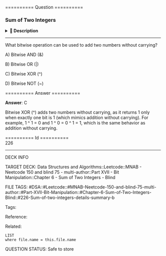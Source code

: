 ========== Question ==========  

### Sum of Two Integers

<details><summary><b>📄 Description</b></summary><br>

Given two integers `a` and `b`, return the sum of the two integers without using the `+` and `-` operators.

**Example 1:**

```
Input: a = 1, b = 1

Output: 2
```

**Example 2:**

```
Input: a = 4, b = 7

Output: 11
```

**Constraints:**

-   `-1000 <= a, b <= 1000`

</details>

---

What bitwise operation can be used to add two numbers without carrying?

A) Bitwise AND (&)

B) Bitwise OR (|)

C) Bitwise XOR (^)

D) Bitwise NOT (~)  

========== Answer ==========  

**Answer**: C

Bitwise XOR (^) adds two numbers without carrying, as it returns 1 only when exactly one bit is 1 (which mimics addition without carrying). For example, 1 ^ 1 = 0 and 1 ^ 0 = 0 ^ 1 = 1, which is the same behavior as addition without carrying.

========== Id ==========  
226

---

DECK INFO

TARGET DECK: Data Structures and Algorithms::Leetcode::MNAB - Neetcode 150 and blind 75 - multi-author::Part XVII - Bit Manipulation::Chapter 6 - Sum of Two Integers - Blind

FILE TAGS: #DSA::#Leetcode::#MNAB-Neetcode-150-and-blind-75-multi-author::#Part-XVII-Bit-Manipulation::#Chapter-6-Sum-of-Two-Integers-Blind::#226-Sum-of-two-integers-details-summary-b

Tags:

Reference:

Related:

```dataview
LIST
where file.name = this.file.name
```

QUESTION STATUS: Safe to store
